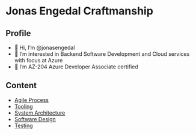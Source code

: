 # Jonas Engedal Craftmanship #

## Profile ##

- 👋 Hi, I’m @jonasengedal
- 👀 I’m interested in Backend Software Development and Cloud services with focus at Azure
- 🌱 I’m AZ-204 Azure Developer Associate certified

## Content ##

- [Agile Process](./docs/agile-process.md)
- [Tooling](./docs/tooling.md)
- [System Architecture](./docs/system-architecture.md)
- [Software Design](./docs/software-design/software-design.md)
- [Testing](./docs/software-testing.md)


<!---
jonasengedal/jonasengedal is a ✨ special ✨ repository because its `README.md` (this file) appears on your GitHub profile.
You can click the Preview link to take a look at your changes.
--->
